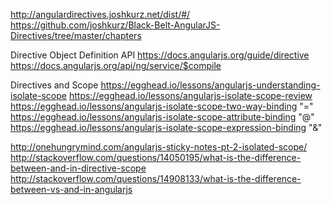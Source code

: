 http://angulardirectives.joshkurz.net/dist/#/
https://github.com/joshkurz/Black-Belt-AngularJS-Directives/tree/master/chapters

Directive Object Definition API
https://docs.angularjs.org/guide/directive
https://docs.angularjs.org/api/ng/service/$compile

Directives and Scope
https://egghead.io/lessons/angularjs-understanding-isolate-scope
https://egghead.io/lessons/angularjs-isolate-scope-review
https://egghead.io/lessons/angularjs-isolate-scope-two-way-binding      "="
https://egghead.io/lessons/angularjs-isolate-scope-attribute-binding    "@"
https://egghead.io/lessons/angularjs-isolate-scope-expression-binding   "&"

http://onehungrymind.com/angularjs-sticky-notes-pt-2-isolated-scope/
http://stackoverflow.com/questions/14050195/what-is-the-difference-between-and-in-directive-scope
http://stackoverflow.com/questions/14908133/what-is-the-difference-between-vs-and-in-angularjs